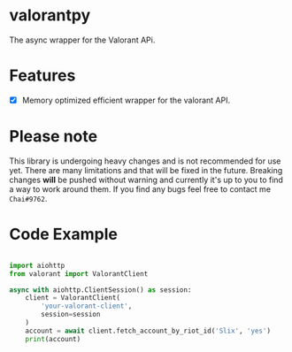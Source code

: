 # valorantpy
The async wrapper for the Valorant APi.

# Features
- [x] Memory optimized efficient wrapper for the valorant API.

# Please note
This library is undergoing heavy changes and is not recommended for use yet. There are many
limitations and that will be fixed in the future. Breaking changes **will** be pushed without warning and 
currently it's up to you to find a way to work around them. If you find any bugs feel free to contact me
`Chai#9762`.

# Code Example
```python

import aiohttp
from valorant import ValorantClient

async with aiohttp.ClientSession() as session:
    client = ValorantClient(
        'your-valorant-client', 
        session=session
    )
    account = await client.fetch_account_by_riot_id('Slix', 'yes')
    print(account)

```

